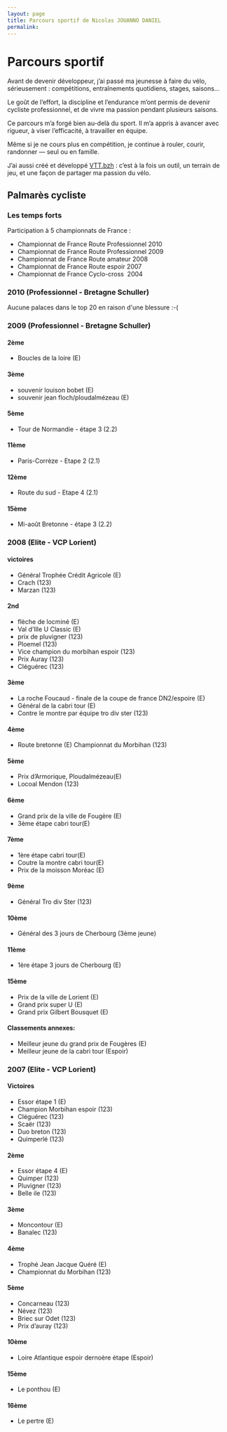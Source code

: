 ```yaml
---
layout: page
title: Parcours sportif de Nicolas JOUANNO DANIEL
permalink:
---
```


# Parcours sportif

Avant de devenir développeur, j’ai passé ma jeunesse à faire du vélo, sérieusement : compétitions, entraînements quotidiens, stages, saisons…

Le goût de l’effort, la discipline et l’endurance m’ont permis de devenir cycliste professionnel, et de vivre ma passion pendant plusieurs saisons.

Ce parcours m’a forgé bien au-delà du sport. Il m’a appris à avancer avec rigueur, à viser l’efficacité, à travailler en équipe.

Même si je ne cours plus en compétition, je continue à rouler, courir, randonner — seul ou en famille.

J’ai aussi créé et développé [VTT.bzh](https://vtt.bzh/) : c’est à la fois un outil, un terrain de jeu, et une façon de partager ma passion du vélo.

## Palmarès cycliste

### Les temps forts

Participation à 5 championnats de France :

- Championnat de France Route Professionnel 2010
- Championnat de France Route Professionnel 2009
- Championnat de France Route amateur 2008
- Championnat de France Route espoir 2007
- Championnat de France Cyclo-cross  2004

### 2010 (Professionnel - Bretagne Schuller)

Aucune palaces dans le top 20 en raison d'une blessure :-(

### 2009 (Professionnel - Bretagne Schuller)

#### 2ème

- Boucles de la loire (E)

#### 3ème

- souvenir louison bobet (E)
- souvenir jean floch/ploudalmézeau (E)

#### 5ème

- Tour de Normandie - étape 3 (2.2)

#### 11ème

- Paris-Corrèze - Etape 2 (2.1)

#### 12ème

- Route du sud - Etape 4 (2.1)

#### 15ème

- Mi-août Bretonne - étape 3 (2.2)

### 2008 (Elite - VCP Lorient)

#### victoires

- Général Trophée Crédit Agricole (E)
- Crach (123)
- Marzan (123)

#### 2nd

- flèche de locminé (E)
- Val d'Ille U Classic (E)
- prix de pluvigner (123)
- Ploemel (123)
- Vice champion du morbihan espoir (123)
- Prix Auray (123)
- Cléguérec (123)

#### 3ème

- La roche Foucaud - finale de la coupe de france DN2/espoire (E)
- Général de la cabri tour (E)
- Contre le montre par équipe tro div ster (123)

#### 4ème

- Route bretonne (E) Championnat du Morbihan (123)

#### 5ème

- Prix d’Armorique, Ploudalmézeau(E)
- Locoal Mendon (123)

#### 6ème

- Grand prix de la ville de Fougère (E)
- 3ème étape cabri tour(E)

#### 7ème

- 1ère étape cabri tour(E)
- Coutre la montre cabri tour(E)
- Prix de la moisson Moréac (E)

#### 9ème

- Général Tro div Ster (123)

#### 10ème

- Général des 3 jours de Cherbourg (3ème jeune)

#### 11ème

- 1ère étape 3 jours de Cherbourg (E)

#### 15ème

- Prix de la ville de Lorient (E)
- Grand prix super U (E)
- Grand prix Gilbert Bousquet (E)

#### Classements annexes:

- Meilleur jeune du grand prix de Fougères (E)
- Meilleur jeune de la cabri tour (Espoir)

### 2007 (Elite - VCP Lorient)

#### Victoires

- Essor étape 1 (E)
- Champion Morbihan espoir (123)
- Cléguérec (123)
- Scaër (123)
- Duo breton (123)
- Quimperlé (123)

#### 2ème

- Essor étape 4 (E)
- Quimper (123)
- Pluvigner (123)
- Belle ile (123)

#### 3ème

- Moncontour (E)
- Banalec (123)

#### 4ème

- Trophé Jean Jacque Quéré (E)
- Championnat du Morbihan (123)

#### 5ème

- Concarneau (123)
- Névez (123)
- Briec sur Odet (123)
- Prix d’auray (123)

#### 10ème

- Loire Atlantique espoir dernoère étape (Espoir)

#### 15ème

- Le ponthou (E)

#### 16ème

- Le pertre (E)
